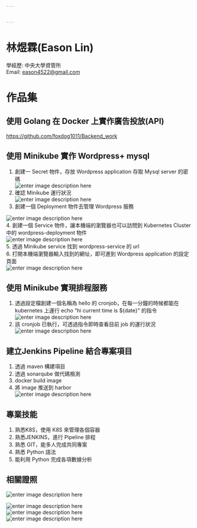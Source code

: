 ```yaml
---


---
```


<h1 id="林煜霖eason-lin">林煜霖(Eason Lin)</h1>
<p>學經歷: 中央大學資管所<br>
Email: <a href="mailto:eason4522@gmail.com">eason4522@gmail.com</a></p>
<h1 id="作品集">作品集</h1>
<h2 id="使用-golang-在-docker-上實作廣告投放api">使用 Golang 在 Docker 上實作廣告投放(API)</h2>
<p><a href="https://github.com/foxdog1011/Backend_work">https://github.com/foxdog1011/Backend_work</a></p>
<h2 id="使用-minikube-實作-wordpress-mysql">使用 Minikube 實作 Wordpress+ mysql</h2>
<ol>
<li>創建一  Secret 物件，存放 Wordpress application 存取 Mysql server 的密碼<br>
<img src="https://github.com/foxdog1011/Eason-Lin/blob/master/01.04.2024_14.59.36_REC.png?raw=true" alt="enter image description here"></li>
<li>確認 Minikube 運行狀況<br>
<img src="https://github.com/foxdog1011/Eason-Lin/blob/master/01.04.2024_15.03.30_REC.png?raw=true" alt="enter image description here"></li>
<li>創建一個 Deployment 物件去管理 Wordpress 服務</li>
</ol>
<p><img src="https://github.com/foxdog1011/Eason-Lin/blob/master/01.04.2024_15.05.56_REC.png?raw=true" alt="enter image description here"><br>
4. 創建一個 Service 物件，讓本機端的瀏覽器也可以訪問到 Kubernetes Cluster 中的 wordpress-deployment 物件<br>
<img src="https://github.com/foxdog1011/Eason-Lin/blob/master/01.04.2024_15.09.26_REC.png?raw=true" alt="enter image description here"><br>
5. 透過 Minikube service 找到 wordpress-service 的 url<br>
6. 打開本機端瀏覽器輸入找到的網址，即可進到 Wordpress application 的設定頁面<br>
<img src="https://github.com/foxdog1011/Eason-Lin/blob/master/01.04.2024_15.12.10_REC.png?raw=true" alt="enter image description here"></p>
<h2 id="使用-minikube-實現排程服務">使用 Minikube 實現排程服務</h2>
<ol>
<li>透過設定檔創建一個名稱為 hello 的 cronjob，在每一分鐘的時候都能在 kubernetes 上運行 echo “hi current time is ${date}” 的指令<br>
<img src="https://github.com/foxdog1011/Eason-Lin/blob/master/01.04.2024_15.58.59_REC.png?raw=true" alt="enter image description here"></li>
<li>該 cronjob 已執行，可透過指令即時查看目前 job 的運行狀況<br>
<img src="https://github.com/foxdog1011/Eason-Lin/blob/master/01.04.2024_16.05.17_REC.png?raw=true" alt="enter image description here"></li>
</ol>
<h2 id="建立jenkins-pipeline-結合專案項目">建立Jenkins Pipeline 結合專案項目</h2>
<ol>
<li>透過 maven 構建項目</li>
<li>透過 sonarqube 做代碼檢測</li>
<li>docker build image</li>
<li>將 image 推送到 harbor<br>
<img src="https://github.com/foxdog1011/Eason-Lin/blob/master/01.04.2024_16.24.33_REC.png?raw=true" alt="enter image description here"></li>
</ol>
<h2 id="專業技能">專業技能</h2>
<ol>
<li>熟悉K8S，使用 K8S 來管理各個容器</li>
<li>熟悉JENKINS，進行 Pipeline 排程</li>
<li>熟悉  GIT，能多人完成共同專案</li>
<li>熟悉 Python 語法</li>
<li>能利用 Python 完成各項數據分析</li>
</ol>
<h2 id="相關證照">相關證照</h2>
<p><img src="https://github.com/foxdog1011/Eason-Lin/blob/master/%E5%A4%9A%E7%9B%8A%E8%AD%89%E6%9B%B8.jpg?raw=true" alt="enter image description here"></p>
<p><img src="https://github.com/foxdog1011/Eason-Lin/blob/master/%E4%B8%8B%E8%BC%89.png?raw=true" alt="enter image description here"><br>
<img src="https://github.com/foxdog1011/Eason-Lin/blob/master/%E4%B8%8B%E8%BC%89%20%281%29.png?raw=true" alt="enter image description here"><br>
<img src="https://github.com/foxdog1011/Eason-Lin/blob/master/%E4%B8%8B%E8%BC%89%20%282%29.png?raw=true" alt="enter image description here"></p>

